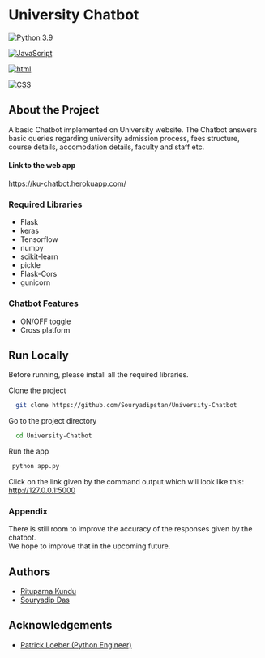 # University Chatbot







[![Python 3.9](https://img.shields.io/badge/python-3.9-blue.svg)](https://www.python.org/downloads/release/python-390/)

[![JavaScript](https://img.shields.io/badge/JavaScript-F7DF1E?style=for-the-badge&logo=javascript&logoColor=black)](https://img.shields.io/badge/JavaScript-F7DF1E?style=for-the-badge&logo=javascript&logoColor=black)

[![html](https://img.shields.io/badge/HTML-239120?style=for-the-badge&logo=html5&logoColor=white)](https://img.shields.io/badge/HTML-239120?style=for-the-badge&logo=html5&logoColor=white)

[![CSS](https://img.shields.io/badge/CSS-239120?&style=for-the-badge&logo=css3&logoColor=white)](https://img.shields.io/badge/CSS-239120?&style=for-the-badge&logo=css3&logoColor=white)


## About the Project

A basic Chatbot implemented on University website.
The Chatbot answers basic queries regarding university 
admission process, fees structure, course details, 
accomodation details, faculty and staff etc. 

#### Link to the web app
https://ku-chatbot.herokuapp.com/

### Required Libraries
- Flask
- keras
- Tensorflow
- numpy
- scikit-learn
- pickle
- Flask-Cors
- gunicorn

### Chatbot Features

- ON/OFF toggle
- Cross platform


## Run Locally

Before running, please install all the required libraries. 


Clone the project

```bash
  git clone https://github.com/Souryadipstan/University-Chatbot
```

Go to the project directory

```bash
  cd University-Chatbot
```

Run the app

```bash
 python app.py
```

Click on the link given by the command output
which will look like this:
http://127.0.0.1:5000

### Appendix

There is still room to improve the accuracy of 
the responses given by the chatbot. 
\
We hope to improve that in the upcoming future.  



## Authors

- [Rituparna Kundu](https://github.com/rituparna-glitch)
- [Souryadip Das](https://github.com/Souryadipstan)


## Acknowledgements

 - [Patrick Loeber (Python Engineer)](https://github.com/python-engineer)
